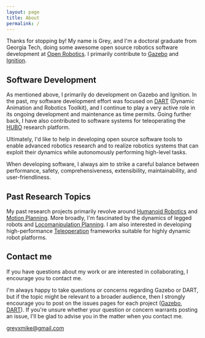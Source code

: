 ```yaml
---
layout: page
title: About
permalink: /
---
```


Thanks for stopping by! My name is Grey, and I'm a doctoral graduate from Georgia Tech, doing some awesome open source robotics software development at [Open Robotics](https://www.osrfoundation.org/). I primarily contribute to [Gazebo](http://gazebosim.org/) and [Ignition](http://ignitionrobotics.org/).

## Software Development

As mentioned above, I primarily do development on Gazebo and Ignition. In the past, my software development effort was focused on [DART](http://dartsim.github.io/) (Dynamic Animation and Robotics Toolkit), and I continue to play a very active role in its ongoing development and maintenance as time permits. Going further back, I have also contributed to software systems for teleoperating the [HUBO](https://en.wikipedia.org/wiki/HUBO) research platform.

Ultimately, I'd like to help in developing open source software tools to enable advanced robotics research and to realize robotics systems that can exploit their dynamics while autonomously performing high-level tasks.

When developing software, I always aim to strike a careful balance between performance, safety, comprehensiveness, extensibility, maintainability, and user-friendliness.

## Past Research Topics

My past research projects primarily revolve around [Humanoid Robotics](/gallery#humanoids) and [Motion Planning](/gallery#humanoids). More broadly, I'm fascinated by the dynamics of legged robots and [Locomanipulation Planning](/gallery#locomanipulation). I am also interested in developing high-performance [Teleoperation](/publications#teleop) frameworks suitable for highly dynamic robot platforms.

## Contact me

If you have questions about my work or are interested in collaborating, I encourage you to contact me.

I'm always happy to take questions or concerns regarding Gazebo or DART, but if the topic might be relevant to a broader audience, then I strongly encourage you to post on the issues pages for each project ([Gazebo](https://bitbucket.org/osrf/gazebo/issues), [DART](https://github.com/dartsim/dart/issues)). If you're unsure whether your question or concern warrants posting an issue, I'll be glad to advise you in the matter when you contact me.

[greyxmike@gmail.com](mailto:greyxmike@gmail.com)
